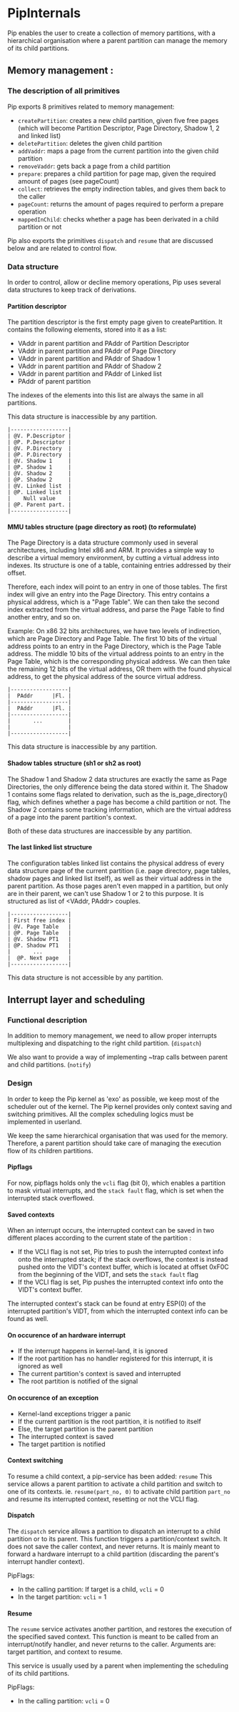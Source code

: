 # PipInternals

Pip enables the user to create a collection of memory partitions, with a
hierarchical organisation where a parent partition can manage the memory
of its child partitions.

## Memory management :
### The description of all primitives
Pip exports 8 primitives related to memory management:

* `createPartition`: creates a new child partition, given five free pages (which will become Partition Descriptor, Page Directory, Shadow 1, 2 and linked list)
* `deletePartition`: deletes the given child partition
* `addVaddr`: maps a page from the current partition into the given child partition
* `removeVaddr`: gets back a page from a child partition
* `prepare`: prepares a child partition for page map, given the required amount of pages (see pageCount)
* `collect`: retrieves the empty indirection tables, and gives them back to the caller
* `pageCount`: returns the amount of pages required to perform a prepare operation
* `mappedInChild`: checks whether a page has been derivated in a child partition or not

Pip also exports the primitives `dispatch` and `resume` that are discussed below and are related to control flow.

### Data structure
In order to control, allow or decline memory operations, Pip uses several data structures to keep track of derivations.

#### Partition descriptor
The partition descriptor is the first empty page given to createPartition. It contains the following elements, stored into it as a list:

* VAddr in parent partition and PAddr of Partition Descriptor
* VAddr in parent partition and PAddr of Page Directory
* VAddr in parent partition and PAddr of Shadow 1
* VAddr in parent partition and PAddr of Shadow 2
* VAddr in parent partition and PAddr of Linked list
* PAddr of parent partition

The indexes of the elements into this list are always the same in all partitions.

This data structure is inaccessible by any partition.

    |------------------|
    | @V. P.Descriptor |
    | @P. P.Descriptor |
    | @V. P.Directory  |
    | @P. P.Directory  |
    | @V. Shadow 1     |
    | @P. Shadow 1     |
    | @V. Shadow 2     |
    | @P. Shadow 2     |
    | @V. Linked list  |
    | @P. Linked list  |
    |    Null value    |
    | @P. Parent part. |
    |------------------|

#### MMU tables structure (page directory as root) (to reformulate)
The Page Directory is a data structure commonly used in several architectures, including Intel x86 and ARM.
It provides a simple way to describe a virtual memory environment, by cutting a virtual address into indexes.
Its structure is one of a table, containing entries addressed by their offset.

Therefore, each index will point to an entry in one of those tables. The first index will give an entry into the Page Directory.
This entry contains a physical address, which is a "Page Table". We can then take the second index extracted from the virtual address,
and parse the Page Table to find another entry, and so on.

Example: On x86 32 bits architectures, we have two levels of indirection, which are Page Directory and Page Table.
The first 10 bits of the virtual address points to an entry in the Page Directory, which is the Page Table address.
The middle 10 bits of the virtual address points to an entry in the Page Table, which is the corresponding physical address.
We can then take the remaining 12 bits of the virtual address, OR them with the found physical address, to get the physical address of the source virtual address.

    |------------------|
    |  PAddr      |Fl. |
    |------------------|
    |  PAddr      |Fl. |
    |------------------|
    |       ...        |
    |                  |
    |------------------|

This data structure is inaccessible by any partition.

#### Shadow tables structure (sh1 or sh2 as root)
The Shadow 1 and Shadow 2 data structures are exactly the same as Page Directories, the only difference being the data stored within it.
The Shadow 1 contains some flags related to derivation, such as the is_page_directory() flag, which defines whether a page has become a child partition or not.
The Shadow 2 contains some tracking information, which are the virtual address of a page into the parent partition's context.

Both of these data structures are inaccessible by any partition.

#### The last linked list structure
The configuration tables linked list contains the physical address of every data structure page of the current partition (i.e. page directory, page tables, shadow pages and linked list itself), as well as their virtual address in the parent partition. As those pages aren't even mapped in a partition, but only are in their parent, we can't use Shadow 1 or 2 to this purpose. It is structured as list of <VAddr, PAddr> couples.

    |------------------|
    | First free index |
    | @V. Page Table   |
    | @P. Page Table   |
    | @V. Shadow PT1   |
    | @P. Shadow PT1   |
    |       ...        |
    |  @P. Next page   |
    |------------------|

This data structure is not accessible by any partition.

## Interrupt layer and scheduling
### Functional description
In addition to memory management, we need to allow proper interrupts
multiplexing and dispatching to the right child partition. (`dispatch`)

We also want to provide a way of implementing ~trap calls between parent and
child partitions. (`notify`)

### Design
In order to keep the Pip kernel as 'exo' as possible, we keep most of the
scheduler out of the kernel. The Pip kernel provides only context saving and
switching primitives. All the complex scheduling logics must be implemented
in userland.

We keep the same hierarchical organisation that was used for the memory.
Therefore, a parent partition should take care of managing the execution
flow of its children partitions.

#### Pipflags
For now, pipflags holds only the `vcli` flag (bit 0), which enables a partition to mask virtual interrupts, and the `stack fault` flag, which is set when the interrupted stack overflowed.

#### Saved contexts
When an interrupt occurs, the interrupted context can be saved in two different places according to the current state of the partition :
- If the VCLI flag is not set, Pip tries to push the interrupted context info onto the interrupted stack; if the stack overflows, the context is instead pushed onto the VIDT's context buffer, which is located at offset 0xF0C from the beginning of the VIDT, and sets the `stack fault` flag
- If the VCLI flag is set, Pip pushes the interrupted context info onto the VIDT's context buffer.

The interrupted context's stack can be found at entry ESP(0) of the interrupted partition's VIDT, from which the interrupted context info can be found as well.

#### On occurence of an hardware interrupt
- If the interrupt happens in kernel-land, it is ignored
- If the root partition has no handler registered for this interrupt, it is ignored as well
- The current partition's context is saved and interrupted
- The root partition is notified of the signal

#### On occurence of an exception
- Kernel-land exceptions trigger a panic
- If the current partition is the root partition, it is notified to itself
- Else, the target partition is the parent partition
- The interrupted context is saved
- The target partition is notified

#### Context switching
To resume a child context, a pip-service has been added: `resume`
This service allows a parent partition to activate a child partition and
switch to one of its contexts.
ie. `resume(part_no, 0)` to activate child partition `part_no` and
	resume its interrupted context, resetting or not the VCLI flag.

#### Dispatch
The `dispatch` service allows a partition to dispatch an interrupt to a child partition or to its parent.
This function triggers a partition/context switch. It does not save the caller context, and never returns.
It is mainly meant to forward a hardware interrupt to a child partition (discarding the parent's interrupt
handler context).

PipFlags:

- In the calling partition: If target is a child, `vcli` = 0
- In the target partition:  `vcli` = 1

#### Resume
The `resume` service activates another partition, and restores the execution of the specified saved context.
This function is meant to be called from an interrupt/notify handler, and never returns to the caller.
Arguments are: target partition, and context to resume.

This service is usually used by a parent when implementing the scheduling of its child partitions.

PipFlags:

- In the calling partition: `vcli` = 0

